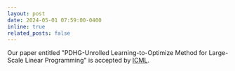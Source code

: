 ```yaml
---
layout: post
date: 2024-05-01 07:59:00-0400
inline: true
related_posts: false
---
```


Our paper entitled "PDHG-Unrolled Learning-to-Optimize Method for Large-Scale Linear Programming" is accepted by [ICML](https://icml.cc/).